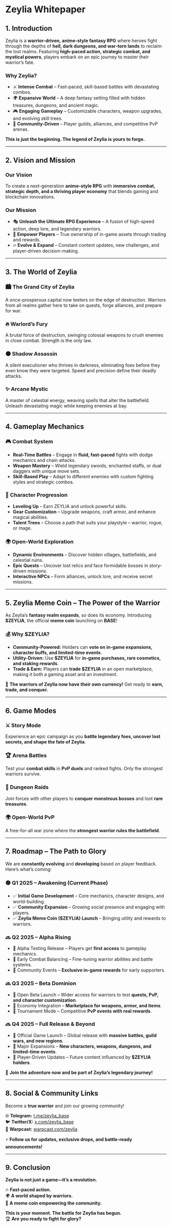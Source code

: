 # **Zeylia Whitepaper**

## **1. Introduction**
Zeylia is a **warrior-driven, anime-style fantasy RPG** where heroes fight through the depths of **hell, dark dungeons, and war-torn lands** to reclaim the lost realms. Featuring **high-paced action, strategic combat, and mystical powers**, players embark on an epic journey to master their warrior’s fate.

### **Why Zeylia?**
- ⚔️ **Intense Combat** – Fast-paced, skill-based battles with devastating combos.  
- 🌍 **Expansive World** – A deep fantasy setting filled with hidden treasures, dungeons, and ancient magic.  
- 🎮 **Engaging Gameplay** – Customizable characters, weapon upgrades, and evolving skill trees.  
- 👥 **Community-Driven** – Player guilds, alliances, and competitive PvP arenas.  

**This is just the beginning. The legend of Zeylia is yours to forge.**  

---

## **2. Vision and Mission**
### **Our Vision**
To create a next-generation **anime-style RPG** with **immersive combat, strategic depth, and a thriving player economy** that blends gaming and blockchain innovations.

### **Our Mission**
- 🎭 **Unleash the Ultimate RPG Experience** – A fusion of high-speed action, deep lore, and legendary warriors.  
- 💎 **Empower Players** – True ownership of in-game assets through trading and rewards.  
- 🔥 **Evolve & Expand** – Constant content updates, new challenges, and player-driven decision-making.  

---

## **3. The World of Zeylia**
### **🏙️ The Grand City of Zeylia**  
A once-prosperous capital now teeters on the edge of destruction. Warriors from all realms gather here to take on quests, forge alliances, and prepare for war.

### **🔥 Warlord’s Fury**  
A brutal force of destruction, swinging colossal weapons to crush enemies in close combat. Strength is the only law.

### **🌑 Shadow Assassin**  
A silent executioner who thrives in darkness, eliminating foes before they even know they were targeted. Speed and precision define their deadly attacks.

### **✨ Arcane Mystic**  
A master of celestial energy, weaving spells that alter the battlefield. Unleash devastating magic while keeping enemies at bay.

---

## **4. Gameplay Mechanics**
### **🎮 Combat System**
- **Real-Time Battles** – Engage in **fluid, fast-paced** fights with dodge mechanics and chain attacks.  
- **Weapon Mastery** – Wield legendary swords, enchanted staffs, or dual daggers with unique move sets.  
- **Skill-Based Play** – Adapt to different enemies with custom fighting styles and strategic combos.  

### **🚀 Character Progression**
- **Leveling Up** – Earn ZEYLIA and unlock powerful skills.  
- **Gear Customization** – Upgrade weapons, craft armor, and enhance magical abilities.  
- **Talent Trees** – Choose a path that suits your playstyle – warrior, rogue, or mage.  

### **🌍 Open-World Exploration**
- **Dynamic Environments** – Discover hidden villages, battlefields, and celestial ruins.  
- **Epic Quests** – Uncover lost relics and face formidable bosses in story-driven missions.  
- **Interactive NPCs** – Form alliances, unlock lore, and receive secret missions.  

---

## **5. Zeylia Meme Coin – The Power of the Warrior**
As Zeylia’s **fantasy realm expands**, so does its economy. Introducing **$ZEYLIA**, the official **meme coin** launching on **BASE**!  

### **💰 Why $ZEYLIA?**
- **Community-Powered:** Holders can **vote on in-game expansions, character buffs, and limited-time events**.  
- **Utility-Driven:** Use **$ZEYLIA** for **in-game purchases, rare cosmetics, and staking rewards**.  
- **Trade & Earn:** Players can **trade $ZEYLIA** in an open marketplace, making it both a gaming asset and an investment.  

🔹 **The warriors of Zeylia now have their own currency!** Get ready to **earn, trade, and conquer.**  

---

## **6. Game Modes**
### **⚔️ Story Mode**
Experience an epic campaign as you **battle legendary foes, uncover lost secrets, and shape the fate of Zeylia**.

### **🏆 Arena Battles**
Test your **combat skills** in **PvP duels** and ranked fights. Only the strongest warriors survive.

### **🔮 Dungeon Raids**
Join forces with other players to **conquer monstrous bosses** and loot **rare treasures**.

### **🌍 Open-World PvP**
A free-for-all war zone where the **strongest warrior rules the battlefield**.

---

## **7. Roadmap – The Path to Glory**
We are **constantly evolving** and **developing** based on player feedback. Here’s what’s coming:

### **🟢 Q1 2025 – Awakening (Current Phase)**
- ✅ **Initial Game Development** – Core mechanics, character designs, and world-building.  
- ✅ **Community Expansion** – Growing social presence and engaging with players.  
- ✅ **Zeylia Meme Coin ($ZEYLIA) Launch** – Bringing utility and rewards to warriors.  

### **🔜 Q2 2025 – Alpha Rising**
- 🔹 Alpha Testing Release – Players get **first access** to gameplay mechanics.  
- 🔹 Early Combat Balancing – Fine-tuning warrior abilities and battle systems.  
- 🔹 Community Events – **Exclusive in-game rewards** for early supporters.  

### **🔜 Q3 2025 – Beta Dominion**
- 🔹 Open Beta Launch – Wider access for warriors to test **quests, PvP, and character customization**.  
- 🔹 Economy Integration – **Marketplace for weapons, armor, and items**.  
- 🔹 Tournament Mode – Competitive **PvP events with real rewards**.  

### **🔜 Q4 2025 – Full Release & Beyond**
- 🔹 Official Game Launch – Global release with **massive battles, guild wars, and new regions**.  
- 🔹 Major Expansions – **New characters, weapons, dungeons, and limited-time events**.  
- 🔹 Player-Driven Updates – Future content influenced by **$ZEYLIA holders**.  

🚀 **Join the adventure now and be part of Zeylia’s legendary journey!**  

---

## **8. Social & Community Links**
Become a **true warrior** and join our growing community!  

🌐 **Telegram:** [t.me/zeylia_base](https://t.me/zeylia_base)  
🐦 **Twitter/X:** [x.com/zeylia_base](https://x.com/zeylia_base?t=trmDP7HK8ha1YtrhtDlaWw&s=09)  
🚀 **Warpcast:** [warpcast.com/zeylia](https://warpcast.com/zeylia)  

⚡ **Follow us for updates, exclusive drops, and battle-ready announcements!**  

---

## **9. Conclusion**
**Zeylia is not just a game—it’s a revolution.**  

🔥 **Fast-paced action.**  
🌍 **A world shaped by warriors.**  
💎 **A meme coin empowering the community.**  

**This is your moment. The battle for Zeylia has begun.**  
🏆 **Are you ready to fight for glory?**  
